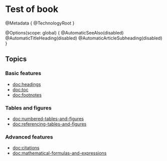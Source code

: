# Test of book

@Metadata {
  @TechnologyRoot
}

@Options(scope: global) {
  @AutomaticSeeAlso(disabled)
  @AutomaticTitleHeading(disabled)
  @AutomaticArticleSubheading(disabled)
}

## Topics

### Basic features

- <doc:headings>
- <doc:toc>
- <doc:footnotes>

### Tables and figures

- <doc:numbered-tables-and-figures>
- <doc:referencing-tables-and-figures>

### Advanced features

- <doc:citations>
- <doc:mathematical-formulas-and-expressions>
